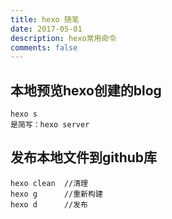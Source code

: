 ```yaml
---
title: hexo 随笔
date: 2017-05-01
description: hexo常用命令
comments: false
---
```



本地预览hexo创建的blog
---

	hexo s
	是简写：hexo server

发布本地文件到github库
--- 
	hexo clean  //清理
	hexo g 		//重新构建	
	hexo d		//发布